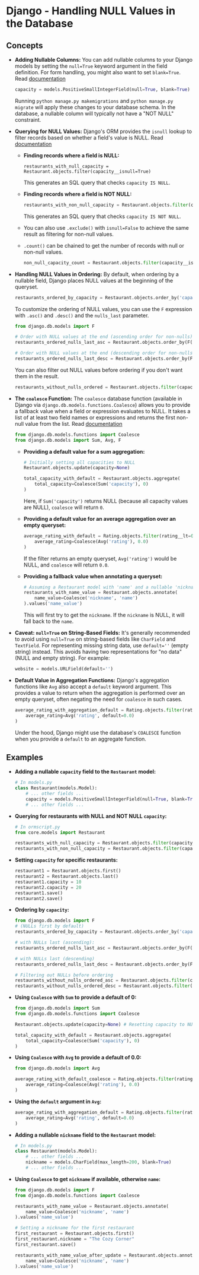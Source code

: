 # Django - Handling NULL Values in the Database

## Concepts

- **Adding Nullable Columns:** You can add nullable columns to your Django models by setting the `null=True` keyword argument in the field definition. For form handling, you might also want to set `blank=True`. Read [documentation](https://docs.djangoproject.com/en/5.2/ref/models/fields/#null)

  ```py
  capacity = models.PositiveSmallIntegerField(null=True, blank=True)
  ```

  Running `python manage.py makemigrations` and `python manage.py migrate` will apply these changes to your database schema. In the database, a nullable column will typically not have a "NOT NULL" constraint.

- **Querying for NULL Values:** Django's ORM provides the `isnull` lookup to filter records based on whether a field's value is NULL. Read [documentation](https://docs.djangoproject.com/en/5.2/ref/models/querysets/#isnull)

  - **Finding records where a field is NULL:**

    ```pyt
    restaurants_with_null_capacity = Restaurant.objects.filter(capacity__isnull=True)
    ```

    This generates an SQL query that checks `capacity IS NULL`.

  - **Finding records where a field is NOT NULL:**
    ```py
    restaurants_with_non_null_capacity = Restaurant.objects.filter(capacity__isnull=False)
    ```
    This generates an SQL query that checks `capacity IS NOT NULL`.
  - You can also use `.exclude()` with `isnull=False` to achieve the same result as filtering for non-null values.
  - `.count()` can be chained to get the number of records with null or non-null values.
    ```py
    non_null_capacity_count = Restaurant.objects.filter(capacity__isnull=False).count()
    ```

- **Handling NULL Values in Ordering:** By default, when ordering by a nullable field, Django places NULL values at the beginning of the queryset.

  ```py
  restaurants_ordered_by_capacity = Restaurant.objects.order_by('capacity').values('capacity')
  ```

  To customize the ordering of NULL values, you can use the `F` expression with `.asc()` and `.desc()` and the `nulls_last` parameter.

  ```py
  from django.db.models import F

  # Order with NULL values at the end (ascending order for non-nulls)
  restaurants_ordered_nulls_last_asc = Restaurant.objects.order_by(F('capacity').asc(nulls_last=True)).values('capacity')

  # Order with NULL values at the end (descending order for non-nulls)
  restaurants_ordered_nulls_last_desc = Restaurant.objects.order_by(F('capacity').desc(nulls_last=True)).values('capacity')
  ```

  You can also filter out NULL values before ordering if you don't want them in the result.

  ```py
  restaurants_without_nulls_ordered = Restaurant.objects.filter(capacity__isnull=False).order_by('capacity').values('capacity')
  ```

- **The `coalesce` Function:** The `coalesce` database function (available in Django via `django.db.models.functions.Coalesce`) allows you to provide a fallback value when a field or expression evaluates to NULL. It takes a list of at least two field names or expressions and returns the first non-null value from the list. Read [documentation](https://docs.djangoproject.com/en/5.2/ref/models/database-functions/#coalesce)

  ```py
  from django.db.models.functions import Coalesce
  from django.db.models import Sum, Avg, F
  ```

  - **Providing a default value for a sum aggregation:**

    ```py
    # Initially setting all capacities to NULL
    Restaurant.objects.update(capacity=None)

    total_capacity_with_default = Restaurant.objects.aggregate(
        total_capacity=Coalesce(Sum('capacity'), 0)
    )
    ```

    Here, if `Sum('capacity')` returns NULL (because all capacity values are NULL), `coalesce` will return `0`.

  - **Providing a default value for an average aggregation over an empty queryset:**

    ```py
    average_rating_with_default = Rating.objects.filter(rating__lt=0).aggregate(
        average_rating=Coalesce(Avg('rating'), 0.0)
    )
    ```

    If the filter returns an empty queryset, `Avg('rating')` would be NULL, and `coalesce` will return `0.0`.

  - **Providing a fallback value when annotating a queryset:**
    ```py
    # Assuming a Restaurant model with 'name' and a nullable 'nickname' field
    restaurants_with_name_value = Restaurant.objects.annotate(
        name_value=Coalesce('nickname', 'name')
    ).values('name_value')
    ```
    This will first try to get the `nickname`. If the `nickname` is NULL, it will fall back to the `name`.

- **Caveat: `null=True` on String-Based Fields:** It's generally recommended to avoid using `null=True` on string-based fields like `CharField` and `TextField`. For representing missing string data, use `default=''` (empty string) instead. This avoids having two representations for "no data" (NULL and empty string). For example:

  ```py
  website = models.URLField(default='')
  ```

- **Default Value in Aggregation Functions:** Django's aggregation functions like `Avg` also accept a `default` keyword argument. This provides a value to return when the aggregation is performed over an empty queryset, often negating the need for `coalesce` in such cases.
  ```py
  average_rating_with_aggregation_default = Rating.objects.filter(rating__lt=0).aggregate(
      average_rating=Avg('rating', default=0.0)
  )
  ```
  Under the hood, Django might use the database's `COALESCE` function when you provide a `default` to an aggregate function.

## Examples

- **Adding a nullable `capacity` field to the `Restaurant` model:**

  ```py
  # In models.py
  class Restaurant(models.Model):
      # ... other fields ...
      capacity = models.PositiveSmallIntegerField(null=True, blank=True)
      # ... other fields ...
  ```

- **Querying for restaurants with NULL and NOT NULL `capacity`:**

  ```py
  # In ormscript.py
  from core.models import Restaurant

  restaurants_with_null_capacity = Restaurant.objects.filter(capacity__isnull=True)
  restaurants_with_non_null_capacity = Restaurant.objects.filter(capacity__isnull=False)
  ```

- **Setting `capacity` for specific restaurants:**

  ```py
  restaurant1 = Restaurant.objects.first()
  restaurant2 = Restaurant.objects.last()
  restaurant1.capacity = 10
  restaurant2.capacity = 20
  restaurant1.save()
  restaurant2.save()
  ```

- **Ordering by `capacity`:**

  ```py
  from django.db.models import F
  # (NULLs first by default)
  restaurants_ordered_by_capacity = Restaurant.objects.order_by('capacity').values('capacity')

  # with NULLs last (ascending):
  restaurants_ordered_nulls_last_asc = Restaurant.objects.order_by(F('capacity').asc(nulls_last=True)).values('capacity')

  # with NULLs last (descending)
  restaurants_ordered_nulls_last_desc = Restaurant.objects.order_by(F('capacity').desc(nulls_last=True)).values('capacity')

  # Filtering out NULLs before ordering
  restaurants_without_nulls_ordered_asc = Restaurant.objects.filter(capacity__isnull=False).order_by('capacity').values('capacity')
  restaurants_without_nulls_ordered_desc = Restaurant.objects.filter(capacity__isnull=False).order_by('-capacity').values('capacity')

  ```

- **Using `Coalesce` with `Sum` to provide a default of 0:**

  ```py
  from django.db.models import Sum
  from django.db.models.functions import Coalesce

  Restaurant.objects.update(capacity=None) # Resetting capacity to NULL for all restaurants

  total_capacity_with_default = Restaurant.objects.aggregate(
      total_capacity=Coalesce(Sum('capacity'), 0)
  )
  ```

- **Using `Coalesce` with `Avg` to provide a default of 0.0:**

  ```py
  from django.db.models import Avg

  average_rating_with_default_coalesce = Rating.objects.filter(rating__lt=0).aggregate(
      average_rating=Coalesce(Avg('rating'), 0.0)
  )
  ```

- **Using the `default` argument in `Avg`:**

  ```py
  average_rating_with_aggregation_default = Rating.objects.filter(rating__lt=0).aggregate(
      average_rating=Avg('rating', default=0.0)
  )
  ```

- **Adding a nullable `nickname` field to the `Restaurant` model:**

  ```py
  # In models.py
  class Restaurant(models.Model):
      # ... other fields ...
      nickname = models.CharField(max_length=200, blank=True)
      # ... other fields ...
  ```

- **Using `Coalesce` to get `nickname` if available, otherwise `name`:**

  ```py
  from django.db.models import F
  from django.db.models.functions import Coalesce

  restaurants_with_name_value = Restaurant.objects.annotate(
      name_value=Coalesce('nickname', 'name')
  ).values('name_value')

  # Setting a nickname for the first restaurant
  first_restaurant = Restaurant.objects.first()
  first_restaurant.nickname = "The Cozy Corner"
  first_restaurant.save()

  restaurants_with_name_value_after_update = Restaurant.objects.annotate(
      name_value=Coalesce('nickname', 'name')
  ).values('name_value')
  ```

